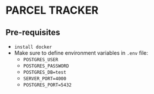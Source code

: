 # PARCEL TRACKER

## Pre-requisites
- `install docker`
- Make sure to define environment variables in `.env` file:
    -   `POSTGRES_USER`
    -   `POSTGRES_PASSWORD`
    -   `POSTGRES_DB=test`
    -   `SERVER_PORT=4000`
    -   `POSTGRES_PORT=5432`